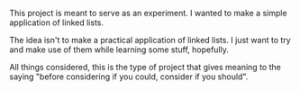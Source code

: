 This project is meant to serve as an experiment.
I wanted to make a simple application of linked lists.

The idea isn't to make a practical application of linked lists.
I just want to try and make use of them while learning some stuff, hopefully.

All things considered, this is the type of project that gives meaning to the saying "before considering if you could, consider if you should".
